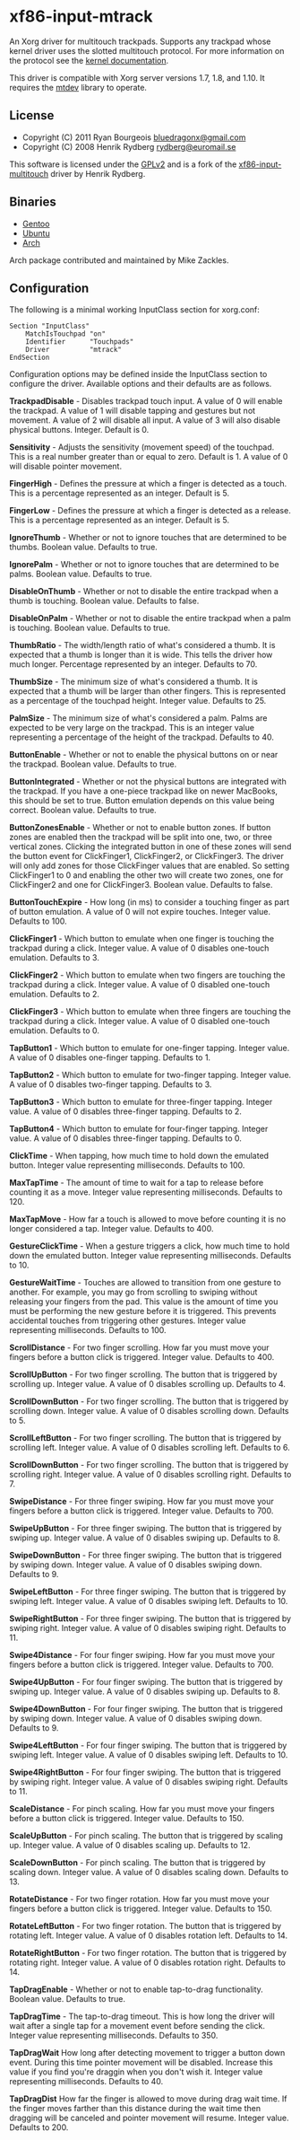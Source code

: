 xf86-input-mtrack
=================

An Xorg driver for multitouch trackpads. Supports any trackpad whose kernel
driver uses the slotted multitouch protocol. For more information on the
protocol see the [kernel documentation][1].

This driver is compatible with Xorg server versions 1.7, 1.8, and 1.10. It
requires the [mtdev][4] library to operate.

License
-------

* Copyright (C) 2011 Ryan Bourgeois <bluedragonx@gmail.com>
* Copyright (C) 2008 Henrik Rydberg <rydberg@euromail.se>

This software is licensed under the [GPLv2][2] and is a fork of the
[xf86-input-multitouch][3] driver by Henrik Rydberg.

Binaries
--------

* [Gentoo][5]
* [Ubuntu][6]
* [Arch][7]

Arch package contributed and maintained by Mike Zackles.

Configuration
-------------

The following is a minimal working InputClass section for xorg.conf:

    Section "InputClass"
        MatchIsTouchpad "on"
        Identifier      "Touchpads"
        Driver          "mtrack"
    EndSection

Configuration options may be defined inside the InputClass section to configure
the driver. Available options and their defaults are as follows.

**TrackpadDisable** -
Disables trackpad touch input. A value of 0 will enable the trackpad. A value
of 1 will disable tapping and gestures but not movement. A value of 2 will
disable all input. A value of 3 will also disable physical buttons. Integer.
Default is 0.

**Sensitivity** - 
Adjusts the sensitivity (movement speed) of the touchpad. This is a real number
greater than or equal to zero. Default is 1. A value of 0 will disable pointer
movement.

**FingerHigh** - 
Defines the pressure at which a finger is detected as a touch. This is a
percentage represented as an integer. Default is 5.

**FingerLow** - 
Defines the pressure at which a finger is detected as a release. This is a
percentage represented as an integer. Default is 5.

**IgnoreThumb** - 
Whether or not to ignore touches that are determined to be thumbs. Boolean
value. Defaults to true.

**IgnorePalm** - 
Whether or not to ignore touches that are determined to be palms. Boolean
value. Defaults to true.

**DisableOnThumb** - 
Whether or not to disable the entire trackpad when a thumb is touching. Boolean
value. Defaults to false.

**DisableOnPalm** - 
Whether or not to disable the entire trackpad when a palm is touching. Boolean
value. Defaults to true.

**ThumbRatio** - 
The width/length ratio of what's considered a thumb. It is expected that a
thumb is longer than it is wide. This tells the driver how much longer.
Percentage represented by an integer. Defaults to 70.

**ThumbSize** - 
The minimum size of what's considered a thumb. It is expected that a thumb
will be larger than other fingers. This is represented as a percentage of the
touchpad height. Integer value. Defaults to 25.

**PalmSize** - 
The minimum size of what's considered a palm. Palms are expected to be very
large on the trackpad. This is an integer value representing a percentage of the
height of the trackpad. Defaults to 40.

**ButtonEnable** - 
Whether or not to enable the physical buttons on or near the trackpad. Boolean
value. Defaults to true.

**ButtonIntegrated** - 
Whether or not the physical buttons are integrated with the trackpad. If you
have a one-piece trackpad like on newer MacBooks, this should be set to true.
Button emulation depends on this value being correct. Boolean value. Defaults
to true.

**ButtonZonesEnable** -
Whether or not to enable button zones. If button zones are enabled then the
trackpad will be split into one, two, or three vertical zones. Clicking the
integrated button in one of these zones will send the button event for
ClickFinger1, ClickFinger2, or ClickFinger3. The driver will only add zones for
those ClickFinger values that are enabled. So setting ClickFinger1 to 0 and
enabling the other two will create two zones, one for ClickFinger2 and one for
ClickFinger3. Boolean value. Defaults to false.

**ButtonTouchExpire** - 
How long (in ms) to consider a touching finger as part of button emulation. A
value of 0 will not expire touches. Integer value. Defaults to 100.

**ClickFinger1** - 
Which button to emulate when one finger is touching the trackpad during a
click. Integer value. A value of 0 disables one-touch emulation. Defaults to 3.

**ClickFinger2** - 
Which button to emulate when two fingers are touching the trackpad during a
click. Integer value. A value of 0 disabled one-touch emulation. Defaults to 2.

**ClickFinger3** - 
Which button to emulate when three fingers are touching the trackpad during a
click. Integer value. A value of 0 disabled one-touch emulation. Defaults to 0.

**TapButton1** - 
Which button to emulate for one-finger tapping. Integer value. A value of 0
disables one-finger tapping. Defaults to 1.

**TapButton2** - 
Which button to emulate for two-finger tapping. Integer value. A value of 0
disables two-finger tapping. Defaults to 3.

**TapButton3** - 
Which button to emulate for three-finger tapping. Integer value. A value of 0
disables three-finger tapping. Defaults to 2.

**TapButton4** - 
Which button to emulate for four-finger tapping. Integer value. A value of 0
disables three-finger tapping. Defaults to 0.

**ClickTime** - 
When tapping, how much time to hold down the emulated button. Integer value
representing milliseconds. Defaults to 100.

**MaxTapTime** - 
The amount of time to wait for a tap to release before counting it as a move.
Integer value representing milliseconds. Defaults to 120.

**MaxTapMove** - 
How far a touch is allowed to move before counting it is no longer considered a
tap. Integer value. Defaults to 400.

**GestureClickTime** - 
When a gesture triggers a click, how much time to hold down the emulated button.
Integer value representing milliseconds. Defaults to 10.

**GestureWaitTime** - 
Touches are allowed to transition from one gesture to another. For example, you
may go from scrolling to swiping without releasing your fingers from the pad.
This value is the amount of time you must be performing the new gesture before
it is triggered. This prevents accidental touches from triggering other
gestures. Integer value representing milliseconds. Defaults to 100.

**ScrollDistance** - 
For two finger scrolling. How far you must move your fingers before a button
click is triggered. Integer value. Defaults to 400.

**ScrollUpButton** - 
For two finger scrolling. The button that is triggered by scrolling up. Integer
value. A value of 0 disables scrolling up. Defaults to 4.

**ScrollDownButton** - 
For two finger scrolling. The button that is triggered by scrolling down.
Integer value. A value of 0 disables scrolling down. Defaults to 5.

**ScrollLeftButton** - 
For two finger scrolling. The button that is triggered by scrolling left.
Integer value. A value of 0 disables scrolling left. Defaults to 6.

**ScrollDownButton** - 
For two finger scrolling. The button that is triggered by scrolling right.
Integer value. A value of 0 disables scrolling right. Defaults to 7.

**SwipeDistance** - 
For three finger swiping. How far you must move your fingers before a button
click is triggered. Integer value. Defaults to 700.

**SwipeUpButton** - 
For three finger swiping. The button that is triggered by swiping up. Integer
value. A value of 0 disables swiping up. Defaults to 8.

**SwipeDownButton** - 
For three finger swiping. The button that is triggered by swiping down. Integer
value. A value of 0 disables swiping down. Defaults to 9.

**SwipeLeftButton** - 
For three finger swiping. The button that is triggered by swiping left. Integer
value. A value of 0 disables swiping left. Defaults to 10.

**SwipeRightButton** - 
For three finger swiping. The button that is triggered by swiping right. Integer
value. A value of 0 disables swiping right. Defaults to 11.

**Swipe4Distance** - 
For four finger swiping. How far you must move your fingers before a button
click is triggered. Integer value. Defaults to 700.

**Swipe4UpButton** - 
For four finger swiping. The button that is triggered by swiping up. Integer
value. A value of 0 disables swiping up. Defaults to 8.

**Swipe4DownButton** - 
For four finger swiping. The button that is triggered by swiping down. Integer
value. A value of 0 disables swiping down. Defaults to 9.

**Swipe4LeftButton** - 
For four finger swiping. The button that is triggered by swiping left. Integer
value. A value of 0 disables swiping left. Defaults to 10.

**Swipe4RightButton** - 
For four finger swiping. The button that is triggered by swiping right. Integer
value. A value of 0 disables swiping right. Defaults to 11.

**ScaleDistance** - 
For pinch scaling. How far you must move your fingers before a button click is
triggered. Integer value. Defaults to 150.

**ScaleUpButton** - 
For pinch scaling. The button that is triggered by scaling up. Integer value. A
value of 0 disables scaling up. Defaults to 12.

**ScaleDownButton** - 
For pinch scaling. The button that is triggered by scaling down. Integer value.
A value of 0 disables scaling down. Defaults to 13.

**RotateDistance** - 
For two finger rotation. How far you must move your fingers before a button
click is triggered. Integer value. Defaults to 150.

**RotateLeftButton** - 
For two finger rotation. The button that is triggered by rotating left. Integer
value. A value of 0 disables rotation left. Defaults to 14.

**RotateRightButton** - 
For two finger rotation. The button that is triggered by rotating right. Integer
value. A value of 0 disables rotation right. Defaults to 14.

**TapDragEnable** - 
Whether or not to enable tap-to-drag functionality. Boolean value. Defaults to
true.

**TapDragTime** - 
The tap-to-drag timeout. This is how long the driver will wait after a single
tap for a movement event before sending the click. Integer value representing
milliseconds. Defaults to 350.

**TapDragWait**
How long after detecting movement to trigger a button down event. During this
time pointer movement will be disabled. Increase this value if you find you're
draggin when you don't wish it. Integer value representing milliseconds.
Defaults to 40.

**TapDragDist**
How far the finger is allowed to move during drag wait time. If the finger
moves farther than this distance during the wait time then dragging will be
canceled and pointer movement will resume. Integer value. Defaults to 200.

[1]: http://www.kernel.org/doc/Documentation/input/multi-touch-protocol.txt     "Kernel Multitouch Protocol"
[2]: http://www.gnu.org/licenses/gpl-2.0.html                                   "GNU General Public License, version 2"
[3]: http://bitmath.org/code/multitouch/                                        "xf86-input-multitouch website"
[4]: http://bitmath.org/code/mtdev/                                             "mtdev library website"
[5]: http://www.dev.fatalmachine.org/xf86-input-mtrack/gentoo                   "Gentoo Ebuilds"
[6]: http://www.dev.fatalmachine.org/xf86-input-mtrack/ubuntu                   "Ubuntu Packages"
[7]: http://aur.archlinux.org/packages.php?ID=48505                             "Arch Package"

